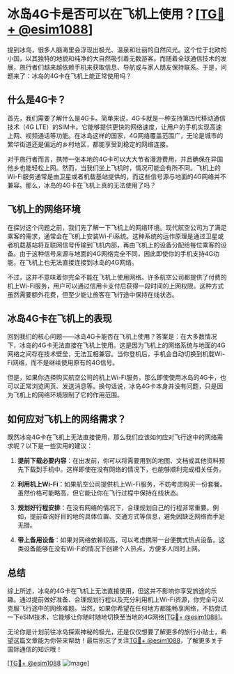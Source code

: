 # 冰岛4G卡是否可以在飞机上使用？[[TG💪+ @esim1088](https://t.me/s/esim1088)]

提到冰岛，很多人脑海里会浮现出极光、温泉和壮丽的自然风光。这个位于北欧的小国，以其独特的地貌和纯净的大自然吸引着无数游客。而随着全球通信技术的发展，旅行者们越来越依赖手机来获取信息、导航或与家人朋友保持联系。于是，问题来了：冰岛的4G卡在飞机上能正常使用吗？

## 什么是4G卡？

首先，我们需要了解什么是4G卡。简单来说，4G卡就是一种支持第四代移动通信技术（4G LTE）的SIM卡。它能够提供更快的网络速度，让用户的手机实现高速上网、视频通话等功能。在冰岛这样的国家，4G网络覆盖范围广，无论是城市的繁华街道还是偏远的乡村地区，都能享受到稳定的网络连接。

对于旅行者而言，携带一张本地的4G卡可以大大节省漫游费用，并且确保在异国他乡也能轻松上网。然而，当我们坐上飞机时，情况可能会有所不同。飞机上的Wi-Fi服务通常是由卫星或者机载基站提供的，而这些信号源与地面的4G网络并不兼容。那么，冰岛的4G卡在飞机上真的无法使用了吗？

## 飞机上的网络环境

在探讨这个问题之前，我们先了解一下飞机上的网络环境。现代航空公司为了满足乘客的需求，通常会在飞机上安装Wi-Fi系统。这种系统的运作原理是通过卫星或者机载基站将互联网信号传输到飞机内部，再由飞机上的设备分配给每位乘客的设备。由于这种信号来源与地面的4G网络完全不同，因此即使你的手机支持4G功能，在飞机上也无法直接连接到冰岛的4G网络。

不过，这并不意味着你完全不能在飞机上使用网络。许多航空公司都提供了付费的机上Wi-Fi服务，用户可以通过信用卡支付后获得一段时间的上网权限。这种方式虽然需要额外花费，但至少能让旅客在飞行途中保持在线状态。

## 冰岛4G卡在飞机上的表现

回到我们的核心问题——冰岛4G卡能否在飞机上使用？答案是：在大多数情况下，冰岛的4G卡无法直接在飞机上使用。这是因为飞机上的网络系统与地面的4G网络之间存在技术壁垒，无法互相兼容。当你登机后，手机会自动切换到机载Wi-Fi网络，而不是继续使用原有的4G信号。

但是，如果你选择购买航空公司的机上Wi-Fi服务，那么即使使用冰岛的4G卡，也可以正常浏览网页、发送消息等。换句话说，冰岛4G卡本身并没有问题，只是因为飞机上的网络环境限制了它的作用范围。

## 如何应对飞机上的网络需求？

既然冰岛4G卡在飞机上无法直接使用，那么我们应该如何应对飞行途中的网络需求呢？以下是一些实用的建议：

1. **提前下载必要内容**：在出发前，你可以将需要用到的地图、文档或其他资料预先下载到手机中。这样即使在没有网络的情况下，也能够顺利完成相关任务。
   
2. **利用机上Wi-Fi**：如果航空公司提供机上Wi-Fi服务，不妨考虑购买一份套餐。虽然价格可能略高，但它能让你在飞行过程中保持在线状态。

3. **规划好行程安排**：在没有网络的情况下，合理规划自己的行程非常重要。例如，提前查询好目的地的具体位置、交通方式等信息，避免因缺乏网络而手足无措。

4. **带上备用设备**：如果对网络依赖较高，可以考虑携带一台便携式热点设备。这类设备能够在没有Wi-Fi的情况下创建个人热点，方便多人同时上网。

## 总结

综上所述，冰岛的4G卡在飞机上无法直接使用，但这并不影响你享受旅途的乐趣。通过提前做好准备、合理规划行程以及充分利用机上Wi-Fi资源，你完全可以克服飞行途中的网络难题。当然，如果你希望在任何地方都能畅享网络，不妨尝试一下eSIM技术，它能够让你随时随地切换至当地的4G网络[[TG💪+ @esim1088](https://t.me/s/esim1088)]。

无论你是计划前往冰岛探索神秘的极光，还是仅仅想要了解更多的旅行小贴士，希望这篇文章能为你带来帮助！最后别忘了关注[TG💪+ @esim1088](https://t.me/s/esim1088)，了解更多关于国际通信的知识哦！

[[TG💪+ @esim1088](https://t.me/s/esim1088) ![Image](https://i.postimg.cc/4NQfJmqS/Snipaste-2025-05-13-00-14-12.png)]